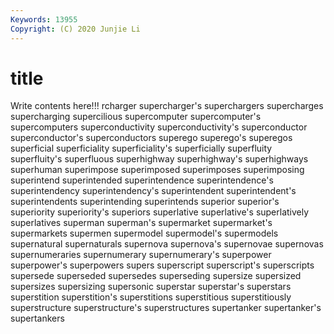 ```yaml
---
Keywords: 13955
Copyright: (C) 2020 Junjie Li
---
```


# title

Write contents here!!!
rcharger 
supercharger's 
superchargers 
supercharges 
supercharging
supercilious 
supercomputer 
supercomputer's 
supercomputers 
superconductivity 
superconductivity's 
superconductor 
superconductor's 
superconductors 
superego
superego's 
superegos 
superficial 
superficiality 
superficiality's 
superficially 
superfluity 
superfluity's 
superfluous 
superhighway
superhighway's 
superhighways 
superhuman 
superimpose 
superimposed 
superimposes 
superimposing 
superintend 
superintended 
superintendence
superintendence's 
superintendency 
superintendency's 
superintendent 
superintendent's 
superintendents 
superintending 
superintends 
superior 
superior's
superiority 
superiority's 
superiors 
superlative 
superlative's 
superlatively 
superlatives 
superman 
superman's 
supermarket
supermarket's 
supermarkets 
supermen 
supermodel 
supermodel's 
supermodels 
supernatural 
supernaturals 
supernova 
supernova's
supernovae 
supernovas 
supernumeraries 
supernumerary 
supernumerary's 
superpower 
superpower's 
superpowers 
supers 
superscript
superscript's 
superscripts 
supersede 
superseded 
supersedes 
superseding 
supersize 
supersized 
supersizes 
supersizing
supersonic 
superstar 
superstar's 
superstars 
superstition 
superstition's 
superstitions 
superstitious 
superstitiously 
superstructure
superstructure's 
superstructures 
supertanker 
supertanker's 
supertankers 
